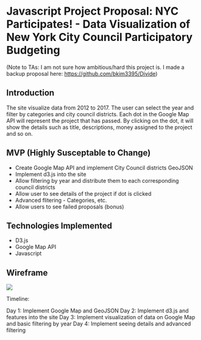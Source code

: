# Javascript Project Proposal: NYC Participates! - Data Visualization of New York City Council Participatory Budgeting

(Note to TAs: I am not sure how ambitious/hard this project is. I made a backup proposal here:
https://github.com/bkim3395/Divide)

## Introduction

The site visualize data from 2012 to 2017. The user can select the year and filter by categories and city council districts. Each dot in the Google Map API will represent the project that has passed. By clicking on the dot, it will show the details such as title, descriptions, money assigned to the project and so on. 

## MVP (Highly Susceptable to Change)

+ Create Google Map API and implement City Council districts GeoJSON
+ Implement d3.js into the site
+ Allow filtering by year and distribute them to each corresponding council districts
+ Allow user to see details of the project if dot is clicked
+ Advanced flitering - Categories, etc.
+ Allow users to see failed proposals (bonus)

## Technologies Implemented

+ D3.js
+ Google Map API
+ Javascript

## Wireframe

![](https://raw.githubusercontent.com/bkim3395/Divide/master/Wireframe.jpg)

Timeline:

Day 1: Implement Google Map and GeoJSON
Day 2: Implement d3.js and features into the site
Day 3: Implement visualization of data on Google Map and basic filtering by year
Day 4: Implement seeing details and advanced filtering